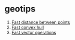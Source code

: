# geotips

1. [Fast distance between points](https://kadyb.github.io/geotips/html/01_distance_between_points.html)
2. [Fast convex hull](https://kadyb.github.io/geotips/html/02_convex_hull.html)
3. [Fast vector operations](https://kadyb.github.io/geotips/html/03_vector_operations.html) 
